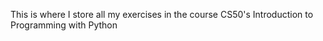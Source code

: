 This is where I store all my exercises in the course 
CS50's Introduction to Programming with Python
